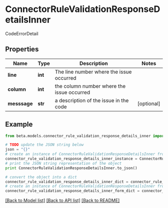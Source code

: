# ConnectorRuleValidationResponseDetailsInner

CodeErrorDetail

## Properties
Name | Type | Description | Notes
------------ | ------------- | ------------- | -------------
**line** | **int** | The line number where the issue occurred | 
**column** | **int** | the column number where the issue occurred | 
**messsage** | **str** | a description of the issue in the code | [optional] 

## Example

```python
from beta.models.connector_rule_validation_response_details_inner import ConnectorRuleValidationResponseDetailsInner

# TODO update the JSON string below
json = "{}"
# create an instance of ConnectorRuleValidationResponseDetailsInner from a JSON string
connector_rule_validation_response_details_inner_instance = ConnectorRuleValidationResponseDetailsInner.from_json(json)
# print the JSON string representation of the object
print ConnectorRuleValidationResponseDetailsInner.to_json()

# convert the object into a dict
connector_rule_validation_response_details_inner_dict = connector_rule_validation_response_details_inner_instance.to_dict()
# create an instance of ConnectorRuleValidationResponseDetailsInner from a dict
connector_rule_validation_response_details_inner_form_dict = connector_rule_validation_response_details_inner.from_dict(connector_rule_validation_response_details_inner_dict)
```
[[Back to Model list]](../README.md#documentation-for-models) [[Back to API list]](../README.md#documentation-for-api-endpoints) [[Back to README]](../README.md)


